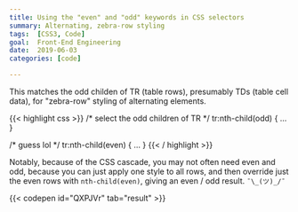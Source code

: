 ```yaml
---
title: Using the "even" and "odd" keywords in CSS selectors
summary: Alternating, zebra-row styling
tags:  [CSS3, Code]
goal:  Front-End Engineering
date:  2019-06-03
categories: [code]

---
```


This matches the odd childen of TR (table rows), presumably TDs (table cell data), 
for "zebra-row" styling of alternating elements.

{{< highlight css >}}
/* select the odd children of TR */
tr:nth-child(odd) {
  ...
}

/* guess lol */
tr:nth-child(even) {
  ...
}
{{< / highlight >}}

Notably, because of the CSS cascade, you may not often need even and odd, because you can just apply one style to all rows, and then override just the even rows with `nth-child(even)`, giving an even / odd result.  `¯\_(ツ)_/¯` 

{{< codepen id="QXPJVr" tab="result" >}}
